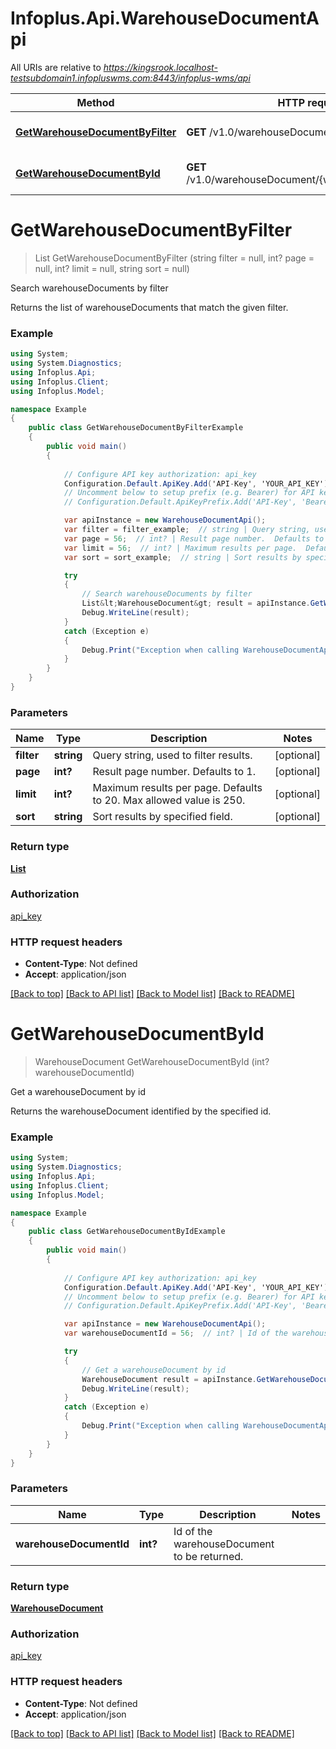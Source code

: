 # Infoplus.Api.WarehouseDocumentApi

All URIs are relative to *https://kingsrook.localhost-testsubdomain1.infopluswms.com:8443/infoplus-wms/api*

Method | HTTP request | Description
------------- | ------------- | -------------
[**GetWarehouseDocumentByFilter**](WarehouseDocumentApi.md#getwarehousedocumentbyfilter) | **GET** /v1.0/warehouseDocument/search | Search warehouseDocuments by filter
[**GetWarehouseDocumentById**](WarehouseDocumentApi.md#getwarehousedocumentbyid) | **GET** /v1.0/warehouseDocument/{warehouseDocumentId} | Get a warehouseDocument by id


# **GetWarehouseDocumentByFilter**
> List<WarehouseDocument> GetWarehouseDocumentByFilter (string filter = null, int? page = null, int? limit = null, string sort = null)

Search warehouseDocuments by filter

Returns the list of warehouseDocuments that match the given filter.

### Example
```csharp
using System;
using System.Diagnostics;
using Infoplus.Api;
using Infoplus.Client;
using Infoplus.Model;

namespace Example
{
    public class GetWarehouseDocumentByFilterExample
    {
        public void main()
        {
            
            // Configure API key authorization: api_key
            Configuration.Default.ApiKey.Add('API-Key', 'YOUR_API_KEY');
            // Uncomment below to setup prefix (e.g. Bearer) for API key, if needed
            // Configuration.Default.ApiKeyPrefix.Add('API-Key', 'Bearer');

            var apiInstance = new WarehouseDocumentApi();
            var filter = filter_example;  // string | Query string, used to filter results. (optional) 
            var page = 56;  // int? | Result page number.  Defaults to 1. (optional) 
            var limit = 56;  // int? | Maximum results per page.  Defaults to 20.  Max allowed value is 250. (optional) 
            var sort = sort_example;  // string | Sort results by specified field. (optional) 

            try
            {
                // Search warehouseDocuments by filter
                List&lt;WarehouseDocument&gt; result = apiInstance.GetWarehouseDocumentByFilter(filter, page, limit, sort);
                Debug.WriteLine(result);
            }
            catch (Exception e)
            {
                Debug.Print("Exception when calling WarehouseDocumentApi.GetWarehouseDocumentByFilter: " + e.Message );
            }
        }
    }
}
```

### Parameters

Name | Type | Description  | Notes
------------- | ------------- | ------------- | -------------
 **filter** | **string**| Query string, used to filter results. | [optional] 
 **page** | **int?**| Result page number.  Defaults to 1. | [optional] 
 **limit** | **int?**| Maximum results per page.  Defaults to 20.  Max allowed value is 250. | [optional] 
 **sort** | **string**| Sort results by specified field. | [optional] 

### Return type

[**List<WarehouseDocument>**](WarehouseDocument.md)

### Authorization

[api_key](../README.md#api_key)

### HTTP request headers

 - **Content-Type**: Not defined
 - **Accept**: application/json

[[Back to top]](#) [[Back to API list]](../README.md#documentation-for-api-endpoints) [[Back to Model list]](../README.md#documentation-for-models) [[Back to README]](../README.md)

# **GetWarehouseDocumentById**
> WarehouseDocument GetWarehouseDocumentById (int? warehouseDocumentId)

Get a warehouseDocument by id

Returns the warehouseDocument identified by the specified id.

### Example
```csharp
using System;
using System.Diagnostics;
using Infoplus.Api;
using Infoplus.Client;
using Infoplus.Model;

namespace Example
{
    public class GetWarehouseDocumentByIdExample
    {
        public void main()
        {
            
            // Configure API key authorization: api_key
            Configuration.Default.ApiKey.Add('API-Key', 'YOUR_API_KEY');
            // Uncomment below to setup prefix (e.g. Bearer) for API key, if needed
            // Configuration.Default.ApiKeyPrefix.Add('API-Key', 'Bearer');

            var apiInstance = new WarehouseDocumentApi();
            var warehouseDocumentId = 56;  // int? | Id of the warehouseDocument to be returned.

            try
            {
                // Get a warehouseDocument by id
                WarehouseDocument result = apiInstance.GetWarehouseDocumentById(warehouseDocumentId);
                Debug.WriteLine(result);
            }
            catch (Exception e)
            {
                Debug.Print("Exception when calling WarehouseDocumentApi.GetWarehouseDocumentById: " + e.Message );
            }
        }
    }
}
```

### Parameters

Name | Type | Description  | Notes
------------- | ------------- | ------------- | -------------
 **warehouseDocumentId** | **int?**| Id of the warehouseDocument to be returned. | 

### Return type

[**WarehouseDocument**](WarehouseDocument.md)

### Authorization

[api_key](../README.md#api_key)

### HTTP request headers

 - **Content-Type**: Not defined
 - **Accept**: application/json

[[Back to top]](#) [[Back to API list]](../README.md#documentation-for-api-endpoints) [[Back to Model list]](../README.md#documentation-for-models) [[Back to README]](../README.md)

